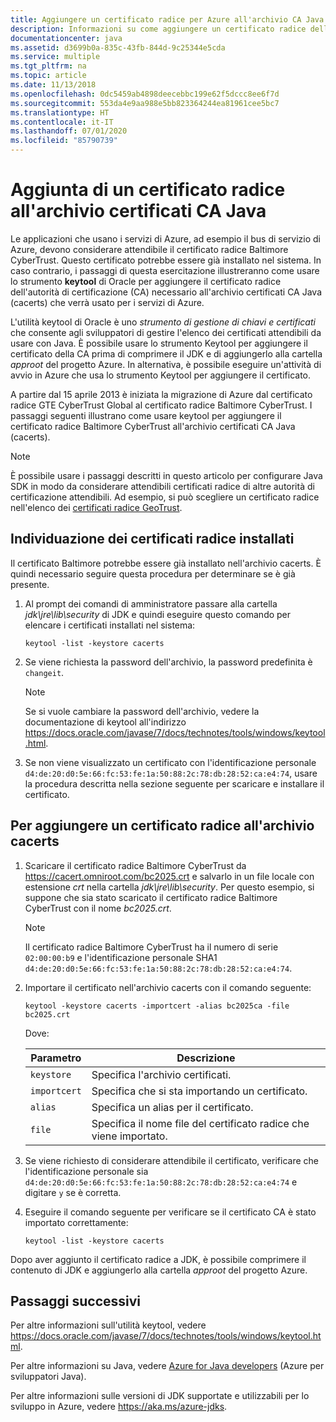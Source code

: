```yaml
---
title: Aggiungere un certificato radice per Azure all'archivio CA Java
description: Informazioni su come aggiungere un certificato radice dell'autorità di certificazione (CA) all'archivio certificati CA Java (cacerts) per usarlo con Microsoft Azure.
documentationcenter: java
ms.assetid: d3699b0a-835c-43fb-844d-9c25344e5cda
ms.service: multiple
ms.tgt_pltfrm: na
ms.topic: article
ms.date: 11/13/2018
ms.openlocfilehash: 0dc5459ab4898deecebbc199e62f5dccc8ee6f7d
ms.sourcegitcommit: 553da4e9aa988e5bb823364244ea81961cee5bc7
ms.translationtype: HT
ms.contentlocale: it-IT
ms.lasthandoff: 07/01/2020
ms.locfileid: "85790739"
---
```

# <a name="adding-a-root-certificate-to-the-java-ca-certificates-store"></a>Aggiunta di un certificato radice all'archivio certificati CA Java

Le applicazioni che usano i servizi di Azure, ad esempio il bus di servizio di Azure, devono considerare attendibile il certificato radice Baltimore CyberTrust. Questo certificato potrebbe essere già installato nel sistema. In caso contrario, i passaggi di questa esercitazione illustreranno come usare lo strumento **keytool** di Oracle per aggiungere il certificato radice dell'autorità di certificazione (CA) necessario all'archivio certificati CA Java (cacerts) che verrà usato per i servizi di Azure.

L'utilità keytool di Oracle è uno _strumento di gestione di chiavi e certificati_ che consente agli sviluppatori di gestire l'elenco dei certificati attendibili da usare con Java. È possibile usare lo strumento Keytool per aggiungere il certificato della CA prima di comprimere il JDK e di aggiungerlo alla cartella *approot* del progetto Azure. In alternativa, è possibile eseguire un'attività di avvio in Azure che usa lo strumento Keytool per aggiungere il certificato.

A partire dal 15 aprile 2013 è iniziata la migrazione di Azure dal certificato radice GTE CyberTrust Global al certificato radice Baltimore CyberTrust. I passaggi seguenti illustrano come usare keytool per aggiungere il certificato radice Baltimore CyberTrust all'archivio certificati CA Java (cacerts).

> [!NOTE]
> È possibile usare i passaggi descritti in questo articolo per configurare Java SDK in modo da considerare attendibili certificati radice di altre autorità di certificazione attendibili. Ad esempio, si può scegliere un certificato radice nell'elenco dei [certificati radice GeoTrust](https://www.geotrust.com/resources/root-certificates/).

## <a name="determining-which-root-certificates-are-installed"></a>Individuazione dei certificati radice installati

Il certificato Baltimore potrebbe essere già installato nell'archivio cacerts. È quindi necessario seguire questa procedura per determinare se è già presente.

1. Al prompt dei comandi di amministratore passare alla cartella *jdk\jre\lib\security* di JDK e quindi eseguire questo comando per elencare i certificati installati nel sistema:

   ```shell
   keytool -list -keystore cacerts
   ```

1. Se viene richiesta la password dell'archivio, la password predefinita è `changeit`.

   > [!NOTE]
   > Se si vuole cambiare la password dell'archivio, vedere la documentazione di keytool all'indirizzo <https://docs.oracle.com/javase/7/docs/technotes/tools/windows/keytool.html>.

1. Se non viene visualizzato un certificato con l'identificazione personale `d4:de:20:d0:5e:66:fc:53:fe:1a:50:88:2c:78:db:28:52:ca:e4:74`, usare la procedura descritta nella sezione seguente per scaricare e installare il certificato.

## <a name="to-add-a-root-certificate-to-the-cacerts-store"></a>Per aggiungere un certificato radice all'archivio cacerts

1. Scaricare il certificato radice Baltimore CyberTrust da <https://cacert.omniroot.com/bc2025.crt> e salvarlo in un file locale con estensione *crt* nella cartella *jdk\jre\lib\security*. Per questo esempio, si suppone che sia stato scaricato il certificato radice Baltimore CyberTrust con il nome *bc2025.crt*.

   > [!NOTE]
   > Il certificato radice Baltimore CyberTrust ha il numero di serie `02:00:00:b9` e l'identificazione personale SHA1 `d4:de:20:d0:5e:66:fc:53:fe:1a:50:88:2c:78:db:28:52:ca:e4:74`.

2. Importare il certificato nell'archivio cacerts con il comando seguente:

   ```shell
   keytool -keystore cacerts -importcert -alias bc2025ca -file bc2025.crt
   ```

   Dove:

   |  Parametro   |                              Descrizione                               |
   |--------------|------------------------------------------------------------------------|
   | `keystore`   | Specifica l'archivio certificati.                                       |
   | `importcert` | Specifica che si sta importando un certificato.                        |
   | `alias`      | Specifica un alias per il certificato.                                |
   | `file`       | Specifica il nome file del certificato radice che viene importato. |

3. Se viene richiesto di considerare attendibile il certificato, verificare che l'identificazione personale sia `d4:de:20:d0:5e:66:fc:53:fe:1a:50:88:2c:78:db:28:52:ca:e4:74` e digitare `y` se è corretta.

4. Eseguire il comando seguente per verificare se il certificato CA è stato importato correttamente:

   ```shell
   keytool -list -keystore cacerts
   ```

Dopo aver aggiunto il certificato radice a JDK, è possibile comprimere il contenuto di JDK e aggiungerlo alla cartella *approot* del progetto Azure.

## <a name="next-steps"></a>Passaggi successivi

Per altre informazioni sull'utilità keytool, vedere <https://docs.oracle.com/javase/7/docs/technotes/tools/windows/keytool.html>.

Per altre informazioni su Java, vedere [Azure for Java developers](/azure/developer/java) (Azure per sviluppatori Java).

Per altre informazioni sulle versioni di JDK supportate e utilizzabili per lo sviluppo in Azure, vedere <https://aka.ms/azure-jdks>.
